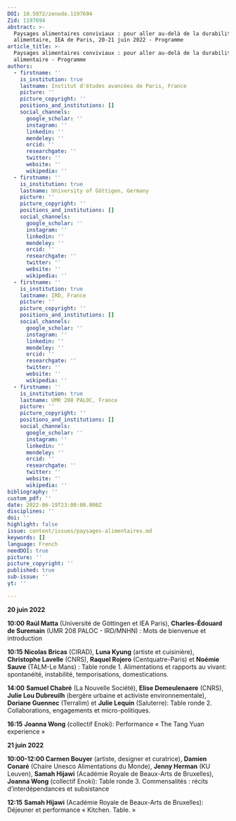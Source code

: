 ```yaml
---
DOI: 10.5072/zenodo.1197694
Zid: 1197694
abstract: >-
  Paysages alimentaires conviviaux : pour aller au-delà de la durabilité
  alimentaire, IEA de Paris, 20-21 juin 2022 - Programme
article_title: >-
  Paysages alimentaires conviviaux : pour aller au-delà de la durabilité
  alimentaire - Programme
authors:
  - firstname: ''
    is_institution: true
    lastname: Institut d'études avancées de Paris, France
    picture: ''
    picture_copyright: ''
    positions_and_institutions: []
    social_channels:
      google_scholar: ''
      instagram: ''
      linkedin: ''
      mendeley: ''
      orcid: ''
      researchgate: ''
      twitter: ''
      website: ''
      wikipedia: ''
  - firstname: ''
    is_institution: true
    lastname: University of Göttigen, Germany
    picture: ''
    picture_copyright: ''
    positions_and_institutions: []
    social_channels:
      google_scholar: ''
      instagram: ''
      linkedin: ''
      mendeley: ''
      orcid: ''
      researchgate: ''
      twitter: ''
      website: ''
      wikipedia: ''
  - firstname: ''
    is_institution: true
    lastname: IRD, France
    picture: ''
    picture_copyright: ''
    positions_and_institutions: []
    social_channels:
      google_scholar: ''
      instagram: ''
      linkedin: ''
      mendeley: ''
      orcid: ''
      researchgate: ''
      twitter: ''
      website: ''
      wikipedia: ''
  - firstname: ''
    is_institution: true
    lastname: UMR 208 PALOC, France
    picture: ''
    picture_copyright: ''
    positions_and_institutions: []
    social_channels:
      google_scholar: ''
      instagram: ''
      linkedin: ''
      mendeley: ''
      orcid: ''
      researchgate: ''
      twitter: ''
      website: ''
      wikipedia: ''
bibliography: ''
custom_pdf: ''
date: 2022-06-19T23:00:00.000Z
disciplines: ''
doi: ''
highlight: false
issue: content/issues/paysages-alimentaires.md
keywords: []
language: French
needDOI: true
picture: ''
picture_copyright: ''
published: true
sub-issue: ''
yt: ''

---
```


**20 juin 2022**

**10:00**        **Raúl Matta** (Université de Göttingen et IEA Paris), **Charles-Édouard de Suremain** (UMR 208 PALOC - IRD/MNHN) : Mots de bienvenue et introduction

**10:15**         **Nicolas Bricas** (CIRAD), **Luna Kyung** (artiste et cuisinière), **Christophe Lavelle** (CNRS), **Raquel Rojero** (Centquatre-Paris) et **Noémie Sauve** (TALM-Le Mans) : Table ronde 1. Alimentations et rapports au vivant: spontanéité, instabilité, temporisations, domestications.

**14:00**        **Samuel Chabré** (La Nouvelle Société), **Elise Demeulenaere** (CNRS), **Julie Lou Dubreuilh** (bergère urbaine et activiste environnementale), **Doriane Guennec** (Terralim) et **Julie Lequin** (Saluterre): Table ronde 2. Collaborations, engagements et micro-politiques.

**16:15**         **Joanna Wong** (collectif Enoki): Performance « The Tang Yuan experience »

**21 juin 2022**

**10:00-12:00  Carmen Bouyer** (artiste, designer et curatrice), **Damien Conaré** (Chaire Unesco Alimentations du Monde), **Jenny Herman** (KU Leuven), **Samah Hijawi** (Académie Royale de Beaux-Arts de Bruxelles), **Joanna Wong** (collectif Enoki): Table ronde 3. Commensalités : récits d’interdépendances et subsistance

**12:15**             **Samah Hijawi** (Académie Royale de Beaux-Arts de Bruxelles): Déjeuner et performance « Kitchen. Table. »